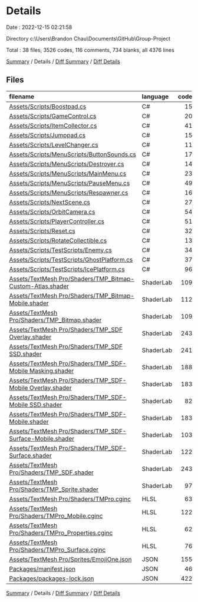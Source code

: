 # Details

Date : 2022-12-15 02:21:58

Directory c:\\Users\\Brandon Chau\\Documents\\GitHub\\Group-Project

Total : 38 files,  3526 codes, 116 comments, 734 blanks, all 4376 lines

[Summary](results.md) / Details / [Diff Summary](diff.md) / [Diff Details](diff-details.md)

## Files
| filename | language | code | comment | blank | total |
| :--- | :--- | ---: | ---: | ---: | ---: |
| [Assets/Scripts/Boostpad.cs](/Assets/Scripts/Boostpad.cs) | C# | 15 | 0 | 2 | 17 |
| [Assets/Scripts/GameControl.cs](/Assets/Scripts/GameControl.cs) | C# | 20 | 2 | 6 | 28 |
| [Assets/Scripts/ItemCollector.cs](/Assets/Scripts/ItemCollector.cs) | C# | 41 | 3 | 12 | 56 |
| [Assets/Scripts/Jumppad.cs](/Assets/Scripts/Jumppad.cs) | C# | 15 | 0 | 2 | 17 |
| [Assets/Scripts/LevelChanger.cs](/Assets/Scripts/LevelChanger.cs) | C# | 11 | 0 | 2 | 13 |
| [Assets/Scripts/MenuScripts/ButtonSounds.cs](/Assets/Scripts/MenuScripts/ButtonSounds.cs) | C# | 17 | 1 | 1 | 19 |
| [Assets/Scripts/MenuScripts/Destroyer.cs](/Assets/Scripts/MenuScripts/Destroyer.cs) | C# | 14 | 0 | 3 | 17 |
| [Assets/Scripts/MenuScripts/MainMenu.cs](/Assets/Scripts/MenuScripts/MainMenu.cs) | C# | 23 | 0 | 4 | 27 |
| [Assets/Scripts/MenuScripts/PauseMenu.cs](/Assets/Scripts/MenuScripts/PauseMenu.cs) | C# | 49 | 1 | 3 | 53 |
| [Assets/Scripts/MenuScripts/Respawner.cs](/Assets/Scripts/MenuScripts/Respawner.cs) | C# | 16 | 3 | 2 | 21 |
| [Assets/Scripts/NextScene.cs](/Assets/Scripts/NextScene.cs) | C# | 27 | 4 | 9 | 40 |
| [Assets/Scripts/OrbitCamera.cs](/Assets/Scripts/OrbitCamera.cs) | C# | 54 | 1 | 5 | 60 |
| [Assets/Scripts/PlayerController.cs](/Assets/Scripts/PlayerController.cs) | C# | 51 | 6 | 9 | 66 |
| [Assets/Scripts/Reset.cs](/Assets/Scripts/Reset.cs) | C# | 32 | 5 | 6 | 43 |
| [Assets/Scripts/RotateCollectible.cs](/Assets/Scripts/RotateCollectible.cs) | C# | 13 | 1 | 4 | 18 |
| [Assets/Scripts/TestScripts/Enemy.cs](/Assets/Scripts/TestScripts/Enemy.cs) | C# | 34 | 2 | 4 | 40 |
| [Assets/Scripts/TestScripts/GhostPlatform.cs](/Assets/Scripts/TestScripts/GhostPlatform.cs) | C# | 37 | 0 | 5 | 42 |
| [Assets/Scripts/TestScripts/IcePlatform.cs](/Assets/Scripts/TestScripts/IcePlatform.cs) | C# | 96 | 5 | 7 | 108 |
| [Assets/TextMesh Pro/Shaders/TMP_Bitmap-Custom-Atlas.shader](/Assets/TextMesh%20Pro/Shaders/TMP_Bitmap-Custom-Atlas.shader) | ShaderLab | 109 | 2 | 33 | 144 |
| [Assets/TextMesh Pro/Shaders/TMP_Bitmap-Mobile.shader](/Assets/TextMesh%20Pro/Shaders/TMP_Bitmap-Mobile.shader) | ShaderLab | 112 | 3 | 31 | 146 |
| [Assets/TextMesh Pro/Shaders/TMP_Bitmap.shader](/Assets/TextMesh%20Pro/Shaders/TMP_Bitmap.shader) | ShaderLab | 109 | 2 | 33 | 144 |
| [Assets/TextMesh Pro/Shaders/TMP_SDF Overlay.shader](/Assets/TextMesh%20Pro/Shaders/TMP_SDF%20Overlay.shader) | ShaderLab | 243 | 4 | 71 | 318 |
| [Assets/TextMesh Pro/Shaders/TMP_SDF SSD.shader](/Assets/TextMesh%20Pro/Shaders/TMP_SDF%20SSD.shader) | ShaderLab | 241 | 4 | 66 | 311 |
| [Assets/TextMesh Pro/Shaders/TMP_SDF-Mobile Masking.shader](/Assets/TextMesh%20Pro/Shaders/TMP_SDF-Mobile%20Masking.shader) | ShaderLab | 188 | 10 | 50 | 248 |
| [Assets/TextMesh Pro/Shaders/TMP_SDF-Mobile Overlay.shader](/Assets/TextMesh%20Pro/Shaders/TMP_SDF-Mobile%20Overlay.shader) | ShaderLab | 183 | 8 | 50 | 241 |
| [Assets/TextMesh Pro/Shaders/TMP_SDF-Mobile SSD.shader](/Assets/TextMesh%20Pro/Shaders/TMP_SDF-Mobile%20SSD.shader) | ShaderLab | 82 | 4 | 21 | 107 |
| [Assets/TextMesh Pro/Shaders/TMP_SDF-Mobile.shader](/Assets/TextMesh%20Pro/Shaders/TMP_SDF-Mobile.shader) | ShaderLab | 183 | 8 | 50 | 241 |
| [Assets/TextMesh Pro/Shaders/TMP_SDF-Surface-Mobile.shader](/Assets/TextMesh%20Pro/Shaders/TMP_SDF-Surface-Mobile.shader) | ShaderLab | 103 | 8 | 28 | 139 |
| [Assets/TextMesh Pro/Shaders/TMP_SDF-Surface.shader](/Assets/TextMesh%20Pro/Shaders/TMP_SDF-Surface.shader) | ShaderLab | 122 | 4 | 33 | 159 |
| [Assets/TextMesh Pro/Shaders/TMP_SDF.shader](/Assets/TextMesh%20Pro/Shaders/TMP_SDF.shader) | ShaderLab | 243 | 4 | 71 | 318 |
| [Assets/TextMesh Pro/Shaders/TMP_Sprite.shader](/Assets/TextMesh%20Pro/Shaders/TMP_Sprite.shader) | ShaderLab | 97 | 0 | 20 | 117 |
| [Assets/TextMesh Pro/Shaders/TMPro.cginc](/Assets/TextMesh%20Pro/Shaders/TMPro.cginc) | HLSL | 63 | 2 | 20 | 85 |
| [Assets/TextMesh Pro/Shaders/TMPro_Mobile.cginc](/Assets/TextMesh%20Pro/Shaders/TMPro_Mobile.cginc) | HLSL | 122 | 2 | 34 | 158 |
| [Assets/TextMesh Pro/Shaders/TMPro_Properties.cginc](/Assets/TextMesh%20Pro/Shaders/TMPro_Properties.cginc) | HLSL | 62 | 10 | 14 | 86 |
| [Assets/TextMesh Pro/Shaders/TMPro_Surface.cginc](/Assets/TextMesh%20Pro/Shaders/TMPro_Surface.cginc) | HLSL | 76 | 7 | 19 | 102 |
| [Assets/TextMesh Pro/Sprites/EmojiOne.json](/Assets/TextMesh%20Pro/Sprites/EmojiOne.json) | JSON | 155 | 0 | 2 | 157 |
| [Packages/manifest.json](/Packages/manifest.json) | JSON | 46 | 0 | 1 | 47 |
| [Packages/packages-lock.json](/Packages/packages-lock.json) | JSON | 422 | 0 | 1 | 423 |

[Summary](results.md) / Details / [Diff Summary](diff.md) / [Diff Details](diff-details.md)